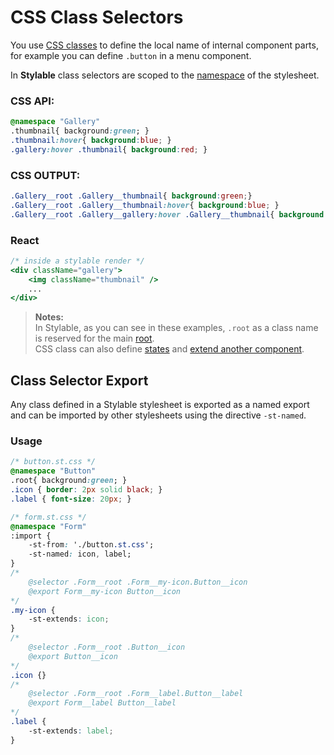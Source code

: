 # CSS Class Selectors

You use [CSS classes](https://developer.mozilla.org/en-US/docs/Web/CSS/Class_selectors) to define the local name of internal component parts, for example you can define `.button` in a menu component.

In **Stylable** class selectors are scoped to the [namespace](./namespace.md) of the stylesheet. 

### CSS API:
```css
@namespace "Gallery"
.thumbnail{ background:green; }
.thumbnail:hover{ background:blue; }
.gallery:hover .thumbnail{ background:red; }
```

### CSS OUTPUT:
```css
.Gallery__root .Gallery__thumbnail{ background:green;}
.Gallery__root .Gallery__thumbnail:hover{ background:blue; }
.Gallery__root .Gallery__gallery:hover .Gallery__thumbnail{ background:red; }
```

### React
```jsx
/* inside a stylable render */
<div className="gallery">
    <img className="thumbnail" />
    ...
</div>
```

> **Notes:**  
> In Stylable, as you can see in these examples, `.root` as a class name is reserved for the main [root](./root.md).  
> CSS class can also define [states](./pseudo-classes) and [extend another component](./extend-stylesheet.md).

## Class Selector Export

Any class defined in a Stylable stylesheet is exported as a named export and can be imported by other stylesheets using the directive `-st-named`.

### Usage

```css
/* button.st.css */
@namespace "Button"
.root{ background:green; }
.icon { border: 2px solid black; } 
.label { font-size: 20px; } 
```

```css
/* form.st.css */
@namespace "Form"
:import {
    -st-from: './button.st.css';
    -st-named: icon, label; 
}
/* 
    @selector .Form__root .Form__my-icon.Button__icon 
    @export Form__my-icon Button__icon
*/
.my-icon { 
    -st-extends: icon; 
}
/* 
    @selector .Form__root .Button__icon 
    @export Button__icon
*/
.icon {}
/* 
    @selector .Form__root .Form__label.Button__label 
    @export Form__label Button__label
*/
.label {
    -st-extends: label;
}
```
